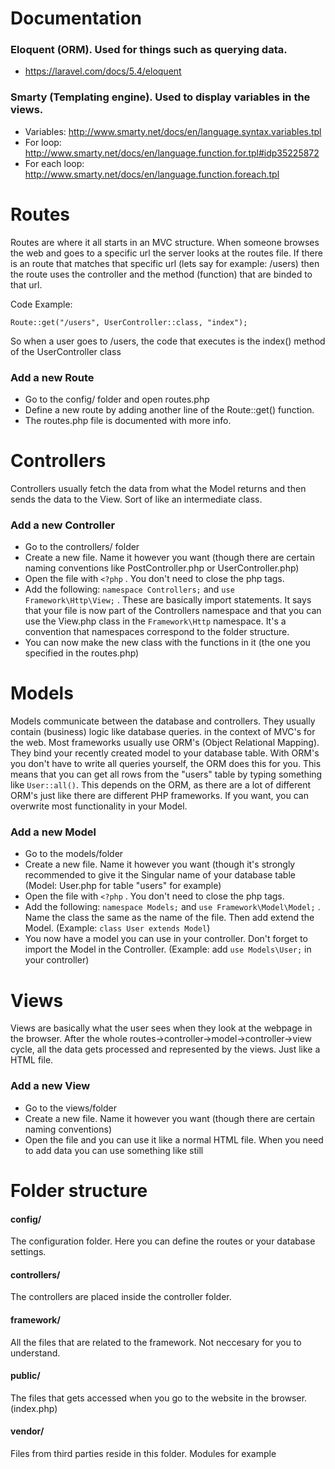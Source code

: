 <!-- Documentation -->
# Documentation

### Eloquent (ORM). Used for things such as querying data.
* https://laravel.com/docs/5.4/eloquent

### Smarty (Templating engine). Used to display variables in the views.
* Variables: http://www.smarty.net/docs/en/language.syntax.variables.tpl
* For loop: http://www.smarty.net/docs/en/language.function.for.tpl#idp35225872
* For each loop: http://www.smarty.net/docs/en/language.function.foreach.tpl

<!-- Routes -->
# Routes
Routes are where it all starts in an MVC structure. When someone browses the web and goes to a specific url
the server looks at the routes file. If there is an route that matches that specific url (lets say for example: /users)
then the route uses the controller and the method (function) that are binded to that url.

Code Example:
```
Route::get("/users", UserController::class, "index");
```

So when a user goes to /users, the code that executes is the index() method of the UserController class

### Add a new Route
* Go to the config/ folder and open routes.php
* Define a new route by adding another line of the Route::get() function.
* The routes.php file is documented with more info.

<!-- Controllers -->
# Controllers
Controllers usually fetch the data from what the Model returns and then sends the data to the View. Sort of like an intermediate class.

### Add a new Controller
* Go to the controllers/ folder
* Create a new file. Name it however you want (though there are certain naming conventions like PostController.php or UserController.php)
* Open the file with `<?php` . You don't need to close the php tags.
* Add the following: `namespace Controllers;` and `use Framework\Http\View;` . These are basically import statements. It says that your file is now part of the Controllers namespace and that you can use the View.php class in the `Framework\Http` namespace. It's a convention that namespaces correspond to the folder structure.
* You can now make the new class with the functions in it (the one you specified in the routes.php)

<!-- Models -->
# Models
Models communicate between the database and controllers. They usually contain (business) logic like database queries. in the context of MVC's for the web.
Most frameworks usually use ORM's (Object Relational Mapping). They bind your recently created model to your database table. With ORM's you don't have to write all queries yourself, the ORM does this for you. This means that you can get all rows from the "users" table by typing something like `User::all()`. This depends on the ORM, as there are a lot of different ORM's just like there are different PHP frameworks. If you want, you can overwrite most functionality in your Model.

### Add a new Model
* Go to the models/folder
* Create a new file. Name it however you want (though it's strongly recommended to give it the Singular name of your database table (Model: User.php for table "users" for example)
* Open the file with `<?php` . You don't need to close the php tags.
* Add the following: `namespace Models;` and `use Framework\Model\Model;` . Name the class the same as the name of the file. Then add extend the Model. (Example: `class User extends Model`)
* You now have a model you can use in your controller. Don't forget to import the Model in the Controller. (Example: add `use Models\User;` in your controller)

<!-- Views -->
# Views
Views are basically what the user sees when they look at the webpage in the browser. After the whole routes->controller->model->controller->view cycle, all the data gets processed and represented by the views. Just like a HTML file.

### Add a new View
* Go to the views/folder
* Create a new file. Name it however you want (though there are certain naming conventions)
* Open the file and you can use it like a normal HTML file. When you need to add data you can use something like <?php $data["name"]; ?> still


<!-- Folder Structure -->
# Folder structure

#### config/
The configuration folder. Here you can define the routes or your database settings.

#### controllers/
The controllers are placed inside the controller folder.

#### framework/
All the files that are related to the framework. Not neccesary for you to understand.

#### public/
The files that gets accessed when you go to the website in the browser. (index.php)

#### vendor/
Files from third parties reside in this folder. Modules for example
